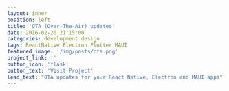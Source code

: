 ```yaml
---
layout: inner
position: left
title: 'OTA (Over-The-Air) updates'
date: 2016-02-20 21:15:00
categories: development design
tags: ReactNative Electron Flutter MAUI
featured_image: '/img/posts/ota.png'
project_link: ''
button_icon: 'flask'
button_text: 'Visit Project'
lead_text: "OTA updates for your React Native, Electron and MAUI apps"
---
```

